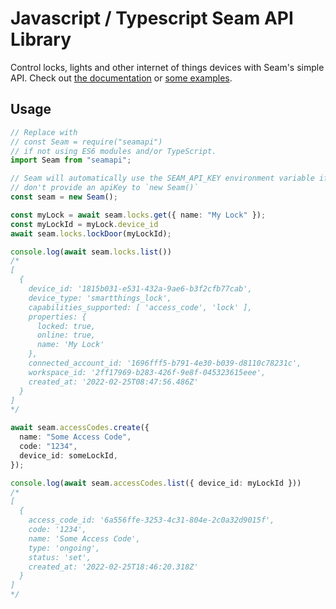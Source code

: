 # Javascript / Typescript Seam API Library

Control locks, lights and other internet of things devices with Seam's simple
API. Check out [the documentation](./docs/modules.md) or [some examples](./examples).

## Usage

```ts
// Replace with
// const Seam = require("seamapi")
// if not using ES6 modules and/or TypeScript.
import Seam from "seamapi";

// Seam will automatically use the SEAM_API_KEY environment variable if you
// don't provide an apiKey to `new Seam()`
const seam = new Seam();

const myLock = await seam.locks.get({ name: "My Lock" });
const myLockId = myLock.device_id
await seam.locks.lockDoor(myLockId);

console.log(await seam.locks.list())
/*
[
  {
    device_id: '1815b031-e531-432a-9ae6-b3f2cfb77cab',
    device_type: 'smartthings_lock',
    capabilities_supported: [ 'access_code', 'lock' ],
    properties: {
      locked: true,
      online: true,
      name: 'My Lock'
    },
    connected_account_id: '1696fff5-b791-4e30-b039-d8110c78231c',
    workspace_id: '2ff17969-b283-426f-9e8f-045323615eee',
    created_at: '2022-02-25T08:47:56.486Z'
  }
]
*/

await seam.accessCodes.create({
  name: "Some Access Code",
  code: "1234",
  device_id: someLockId,
});

console.log(await seam.accessCodes.list({ device_id: myLockId }))
/*
[
  {
    access_code_id: '6a556ffe-3253-4c31-804e-2c0a32d9015f',
    code: '1234',
    name: 'Some Access Code',
    type: 'ongoing',
    status: 'set',
    created_at: '2022-02-25T18:46:20.318Z'
  }
]
*/
```
